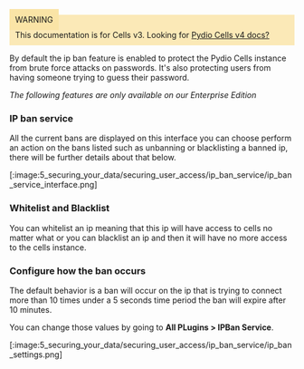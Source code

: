 
<div style="background-color: #fbe9b7;font-size: 14px;">
<span style="background-color: #fae4a6;padding: 10px;">WARNING</span>
<span style="padding: 10px;display: inline-block;">This documentation is for Cells v3. Looking for <a href="https://pydio.com/en/docs/cells/v4/quick-start">Pydio Cells v4 docs?</a></span>
</div>

By default the ip ban feature is enabled to protect the Pydio Cells instance from brute force attacks on passwords.
It's also protecting users from having someone trying to guess their password.

_The following features are only available on our Enterprise Edition_

### IP ban service

All the current bans are displayed on this interface you can choose perform an action on the bans listed such as
unbanning or blacklisting a banned ip, there will be further details about that below.

[:image:5_securing_your_data/securing_user_access/ip_ban_service/ip_ban_service_interface.png]

### Whitelist and Blacklist

You can whitelist an ip meaning that this ip will have access to cells no matter what or you can blacklist an ip and then it will have no more access to the cells instance.

### Configure how the ban occurs

The default behavior is a ban will occur on the ip that is trying to connect more than 10 times under a 5 seconds time period the ban will expire after 10 minutes.

You can change those values by going to **All PLugins > IPBan Service**.

[:image:5_securing_your_data/securing_user_access/ip_ban_service/ip_ban_settings.png]
